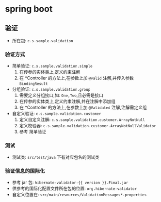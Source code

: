 # spring boot

## 验证
- 所在包: `c.s.sample.validation` 
 
### 验证方式
- 简单验证: `c.s.sample.validation.simple`  
  1. 在传参的实体类上,定义约束注解  
  2. 在 *Controller 的方法上,在参数上加 `@valid` 注解,并传入参数 `BindingResult`
- 分组验证: `c.s.sample.validation.group`  
  1. 需要定义分组接口,如: `One,Two`,且必需是接口
  2. 在传参的实体类上,定义约束注解,并在注解中添加组
  3. 在 *Controller 的方法上,在参数上加 `@Validated` 注解,注解需定义组
- 自定义验证: `c.s.sample.validation.customer`
  1. 定义自定义注解: `c.s.sample.validation.customer.ArrayNotNull`
  2. 定义校验器: `c.s.sample.validation.customer.ArrayNotNullValidator`
  3. 参考 简单验证
  
### 测试  
- 测试类: `src/test/java` 下有对应包名的测试类    

### 验证信息的国际化
- 参考 jar 包: `hibernate-validator-{{ version }}.Final.jar`
- 供参考的国际化配置文件所在包的位置: `org.hibernate-validator`
- 自定义位置在: `src/main/resources/ValidationMessages*.properties`
